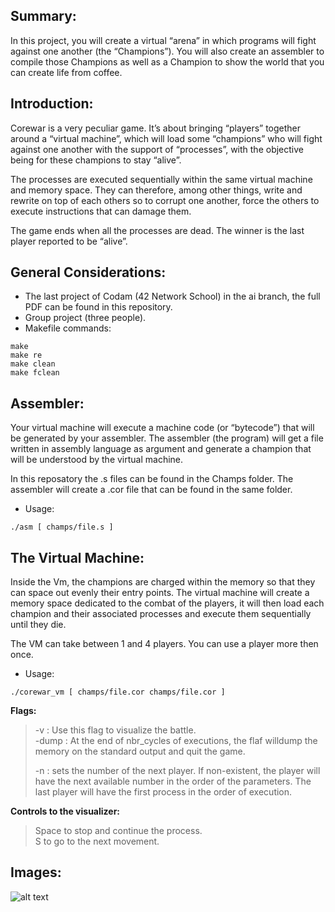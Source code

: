 ## <b> Summary: </b><br>
In this project, you will create a virtual “arena” in which programs will fight
against one another (the “Champions”). You will also create an assembler to compile
those Champions as well as a Champion to show the world that you can create life from
coffee.

## <b> Introduction: </b><br>
Corewar is a very peculiar game. It’s about bringing “players” together around a
“virtual machine”, which will load some “champions” who will fight against one another with the support of “processes”, with the objective being for these champions
to stay “alive”.
<p>
The processes are executed sequentially within the same virtual machine and memory space. They can therefore, among other things, write and rewrite on top of
each others so to corrupt one another, force the others to execute instructions that
can damage them.
<p>
The game ends when all the processes are dead. The winner is the last player
reported to be “alive”.

## <b> General Considerations: </b><br>
- The last project of Codam (42 Network School) in the ai branch, the full PDF can be found in this repository. <br>
- Group project (three people). <br>
- Makefile commands: 
```
make
make re
make clean
make fclean
```

## <b> Assembler: </b><br>
Your virtual machine will execute a machine code (or “bytecode”) that will be generated by your assembler. The assembler (the program) will get a file written in assembly language as argument and generate a champion that will be understood by the virtual machine.
<p>
In this reposatory the .s files can be found in the Champs folder. The assembler will create a .cor file that can be found in the same folder.
 
- Usage: 
```
./asm [ champs/file.s ]
```
## <b> The Virtual Machine: </b><br>
Inside the Vm, the champions are charged within the memory so that they can space out evenly their entry points. The virtual machine will create a memory space dedicated to the combat of the players, it will then load each champion and their associated processes and execute them sequentially until they die.
<p>
The VM can take between 1 and 4 players. You can use a player more then once.
  
- Usage: 
```
./corewar_vm [ champs/file.cor champs/file.cor ]
```

<b> Flags: </b>
> -v : Use this flag to visualize the battle. <br>
> -dump : At the end of nbr_cycles of executions, the flaf willdump the memory on the standard output and quit the game.<p>
> -n : sets the number of the next player. If non-existent, the player will have the next available number in the order of the parameters. The last player will have the first process in the order of execution. <p>

<b> Controls to the visualizer: </b>
> Space to stop and continue the process. <br>
> S to go to the next movement.<p>

## <b> Images: </b><br>
![alt text](https://camo.githubusercontent.com/be70d013679a62ca843f8651fde91ae470fa2ca8/68747470733a2f2f692e696d6775722e636f6d2f4763586569706f2e706e67)
